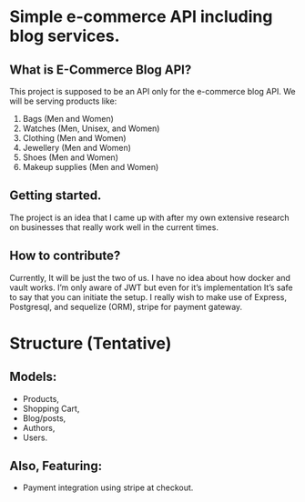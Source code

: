 # Simple e-commerce API including blog services.

## What is E-Commerce Blog API?
This project is supposed to be an API only for the e-commerce blog API.
We will be serving products like:
1. Bags (Men and Women)
2. Watches (Men, Unisex, and Women)
3. Clothing (Men and Women)
4. Jewellery (Men and Women)
5. Shoes (Men and Women)
6. Makeup supplies (Men and Women)

## Getting started.
The project is an idea that I came up with after my own extensive research on businesses that really work well in the current times.


## How to contribute?
Currently, It will be just the two of us. I have no idea about how docker and vault works. I’m only aware of JWT but even for it’s implementation It’s safe to say that you can initiate the setup. I really wish to make use of Express, Postgresql, and sequelize (ORM), stripe for payment gateway.


# Structure (Tentative)

## Models:
- Products,
- Shopping Cart,
- Blog/posts,
- Authors,
- Users.

## Also, Featuring:
- Payment integration using stripe at checkout.
